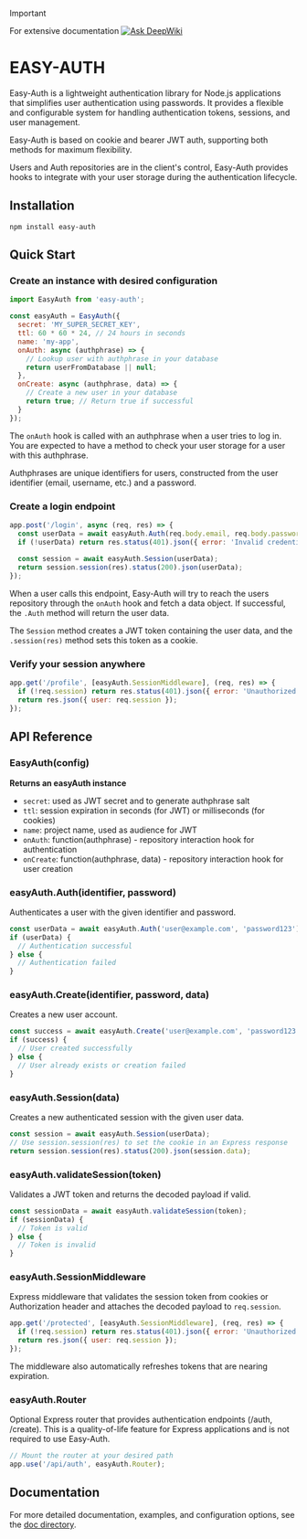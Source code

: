 > [!IMPORTANT] 
> For extensive documentation [![Ask DeepWiki](https://deepwiki.com/badge.svg)](https://deepwiki.com/PRDeving/easy-auth)



# EASY-AUTH

Easy-Auth is a lightweight authentication library for Node.js applications that simplifies user authentication using passwords. It provides a flexible and configurable system for handling authentication tokens, sessions, and user management.

Easy-Auth is based on cookie and bearer JWT auth, supporting both methods for maximum flexibility.

Users and Auth repositories are in the client's control, Easy-Auth provides hooks to integrate with your user storage during the authentication lifecycle.

## Installation

```
npm install easy-auth
```

## Quick Start

### Create an instance with desired configuration

```javascript
import EasyAuth from 'easy-auth';

const easyAuth = EasyAuth({
  secret: 'MY_SUPER_SECRET_KEY',
  ttl: 60 * 60 * 24, // 24 hours in seconds
  name: 'my-app',
  onAuth: async (authphrase) => {
    // Lookup user with authphrase in your database
    return userFromDatabase || null;
  },
  onCreate: async (authphrase, data) => {
    // Create a new user in your database
    return true; // Return true if successful
  }
});
```

The `onAuth` hook is called with an authphrase when a user tries to log in. You are expected to have a method to check your user storage for a user with this authphrase.

Authphrases are unique identifiers for users, constructed from the user identifier (email, username, etc.) and a password.

### Create a login endpoint

```javascript
app.post('/login', async (req, res) => {
  const userData = await easyAuth.Auth(req.body.email, req.body.password);
  if (!userData) return res.status(401).json({ error: 'Invalid credentials' });
  
  const session = await easyAuth.Session(userData);
  return session.session(res).status(200).json(userData);
});
```

When a user calls this endpoint, Easy-Auth will try to reach the users repository through the `onAuth` hook and fetch a data object. If successful, the `.Auth` method will return the user data.

The `Session` method creates a JWT token containing the user data, and the `.session(res)` method sets this token as a cookie.

### Verify your session anywhere

```javascript
app.get('/profile', [easyAuth.SessionMiddleware], (req, res) => {
  if (!req.session) return res.status(401).json({ error: 'Unauthorized' });
  return res.json({ user: req.session });
});
```

## API Reference

### EasyAuth(config)

**Returns an easyAuth instance**

- `secret`: used as JWT secret and to generate authphrase salt
- `ttl`: session expiration in seconds (for JWT) or milliseconds (for cookies)
- `name`: project name, used as audience for JWT
- `onAuth`: function(authphrase) - repository interaction hook for authentication
- `onCreate`: function(authphrase, data) - repository interaction hook for user creation

### easyAuth.Auth(identifier, password)

Authenticates a user with the given identifier and password.

```javascript
const userData = await easyAuth.Auth('user@example.com', 'password123');
if (userData) {
  // Authentication successful
} else {
  // Authentication failed
}
```

### easyAuth.Create(identifier, password, data)

Creates a new user account.

```javascript
const success = await easyAuth.Create('user@example.com', 'password123', { name: 'John Doe' });
if (success) {
  // User created successfully
} else {
  // User already exists or creation failed
}
```

### easyAuth.Session(data)

Creates a new authenticated session with the given user data.

```javascript
const session = await easyAuth.Session(userData);
// Use session.session(res) to set the cookie in an Express response
return session.session(res).status(200).json(session.data);
```

### easyAuth.validateSession(token)

Validates a JWT token and returns the decoded payload if valid.

```javascript
const sessionData = await easyAuth.validateSession(token);
if (sessionData) {
  // Token is valid
} else {
  // Token is invalid
}
```

### easyAuth.SessionMiddleware

Express middleware that validates the session token from cookies or Authorization header and attaches the decoded payload to `req.session`.

```javascript
app.get('/protected', [easyAuth.SessionMiddleware], (req, res) => {
  if (!req.session) return res.status(401).json({ error: 'Unauthorized' });
  return res.json({ user: req.session });
});
```

The middleware also automatically refreshes tokens that are nearing expiration.

### easyAuth.Router

Optional Express router that provides authentication endpoints (/auth, /create). This is a quality-of-life feature for Express applications and is not required to use Easy-Auth.

```javascript
// Mount the router at your desired path
app.use('/api/auth', easyAuth.Router);
```

## Documentation

For more detailed documentation, examples, and configuration options, see the [doc directory](./doc).
